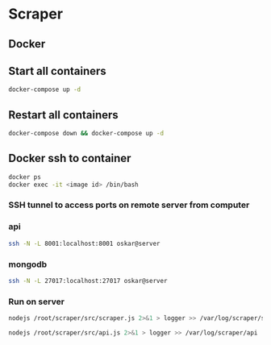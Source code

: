 # Scraper


## Docker

## Start all containers
```sh
docker-compose up -d
```

## Restart all containers
```sh
docker-compose down && docker-compose up -d
```

## Docker ssh to container
```sh
docker ps
docker exec -it <image id> /bin/bash
```



### SSH tunnel to access ports on remote server from computer

### api
```sh
ssh -N -L 8001:localhost:8001 oskar@server
```

### mongodb
```sh
ssh -N -L 27017:localhost:27017 oskar@server
```

### Run on server

```sh
nodejs /root/scraper/src/scraper.js 2>&1 > logger >> /var/log/scraper/scraper
```

```sh
nodejs /root/scraper/src/api.js 2>&1 > logger >> /var/log/scraper/api 
```
